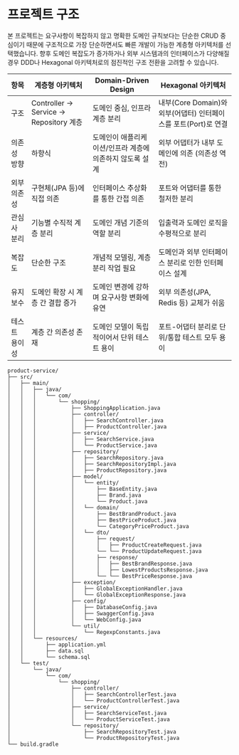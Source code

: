 # 프로젝트 구조
본 프로젝트는 요구사항이 복잡하지 않고 명확한 도메인 규칙보다는 단순한 CRUD 중심이기 때문에 구조적으로 가장 단순하면서도 빠른 개발이 가능한 계층형 아키텍처를 선택했습니다. 향후 도메인 복잡도가 증가하거나 외부 시스템과의 인터페이스가 다양해질 경우 DDD나 Hexagonal 아키텍처로의 점진적인 구조 전환을 고려할 수 있습니다.

| 항목          | 계층형 아키텍처                         | Domain-Driven Design                      | Hexagonal 아키텍처                              |
|------------|---------------------------------------|-------------------------------------------|-----------------------------------------------|
| 구조        | Controller → Service → Repository 계층 | 도메인 중심, 인프라 계층 분리                    | 내부(Core Domain)와 외부(어댑터) 인터페이스를 포트(Port)로 연결 |
| 의존성 방향   | 하향식                                  | 도메인이 애플리케이션/인프라 계층에 의존하지 않도록 설계 | 외부 어댑터가 내부 도메인에 의존 (의존성 역전)          |
| 외부 의존성   | 구현체(JPA 등)에 직접 의존                 | 인터페이스 추상화를 통한 간접 의존                | 포트와 어댑터를 통한 철저한 분리                      |
| 관심사 분리   | 기능별 수직적 계층 분리                     | 도메인 개념 기준의 역할 분리                    | 입출력과 도메인 로직을 수평적으로 분리                  |
| 복잡도       | 단순한 구조                              | 개념적 모델링, 계층 분리 작업 필요                | 도메인과 외부 인터페이스 분리로 인한 인터페이스 설계       |
| 유지보수      | 도메인 확장 시 계층 간 결합 증가             | 도메인 변경에 강하며 요구사항 변화에 유연           | 외부 의존성(JPA, Redis 등) 교체가 쉬움              |
| 테스트 용이성  | 계층 간 의존성 존재                        | 도메인 모델이 독립적이어서 단위 테스트 용이         | 포트-어댑터 분리로 단위/통합 테스트 모두 용이           |


```
product-service/
├── src/
│   ├── main/
│   │   ├── java/
│   │   │   └── com/
│   │   │       └── shopping/
│   │   │           ├── ShoppingApplication.java
│   │   │           ├── controller/
│   │   │           │   ├── SearchController.java
│   │   │           │   ├── ProductController.java
│   │   │           ├── service/
│   │   │           │   ├── SearchService.java
│   │   │           │   └── ProductService.java
│   │   │           ├── repository/
│   │   │           │   ├── SearchRepository.java
│   │   │           │   ├── SearchRepositoryImpl.java
│   │   │           │   ├── ProductRepository.java
│   │   │           ├── model/
│   │   │           │   └── entity/
│   │   │           │       ├── BaseEntity.java
│   │   │           │       ├── Brand.java
│   │   │           │       └── Product.java
│   │   │           │   └── domain/
│   │   │           │       ├── BestBrandProduct.java
│   │   │           │       ├── BestPriceProduct.java
│   │   │           │       └── CategoryPriceProduct.java
│   │   │           │   └── dto/
│   │   │           │       ├── request/
│   │   │           │       │   ├── ProductCreateRequest.java
│   │   │           │       └── └── ProductUpdateRequest.java
│   │   │           │       ├── response/
│   │   │           │       │   ├── BestBrandResponse.java
│   │   │           │       │   ├── LowestProductsResponse.java
│   │   │           │       └── └── BestPriceResponse.java
│   │   │           ├── exception/
│   │   │           │   ├── GlobalExceptionHandler.java
│   │   │           │   └── GlobalExceptionResponse.java
│   │   │           ├── config/
│   │   │           │   ├── DatabaseConfig.java
│   │   │           │   ├── SwaggerConfig.java
│   │   │           │   └── WebConfig.java
│   │   │           └── util/
│   │   │               └── RegexpConstants.java 
│   │   └── resources/
│   │       ├── application.yml
│   │       ├── data.sql
│   │       └── schema.sql
│   └── test/
│       └── java/
│           └── com/
│               └── shopping/
│                   ├── controller/
│                   │   ├── SearchControllerTest.java
│                   │   └── ProductControllerTest.java
│                   ├── service/
│                   │   ├── SearchServiceTest.java
│                   │   └── ProductServiceTest.java
│                   └── repository/
│                       ├── SearchRepositoryTest.java
│                       └── ProductRepositoryTest.java
└── build.gradle
```
